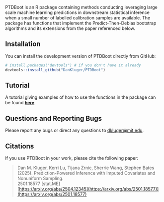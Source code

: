 
PTDBoot is an R package containing methods conducting leveraging large scale machine learning predictions in downstream statistical inference when a small number of labelled calibration samples are available. The package has functions that implement the Predict-Then-Debias bootstrap algorithms and its extensions from the paper referenced below. 

## Installation

You can install the development version of PTDBoot directly from GitHub: 

```r
# install.packages("devtools") # if you don't have it already
devtools::install_github("DanKluger/PTDBoot")
```
## Tutorial
A tutorial giving examples of how to use the functions in the package can be found [**here**](https://dankluger.github.io/PTDBootTutorial/Tutorial.html)

## Questions and Reporting Bugs

Please report any bugs or direct any questions to dkluger@mit.edu.

## Citations

If you use PTDBoot in your work, please cite the following paper:

> Dan M. Kluger, Kerri Lu, Tijana Zrnic, Sherrie Wang, Stephen Bates (2025). Prediction-Powered Inference with Imputed Covariates and Nonuniform Sampling.  
> 2501.18577 [stat.ME]  
> [https://arxiv.org/abs/2504.12345](https://arxiv.org/abs/2501.18577)](https://arxiv.org/abs/2501.18577)


